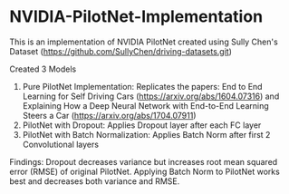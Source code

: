 # NVIDIA-PilotNet-Implementation

This is an implementation of NVIDIA PilotNet created using Sully Chen's Dataset (https://github.com/SullyChen/driving-datasets.git)

Created 3 Models
1. Pure PilotNet Implementation: Replicates the papers: End to End Learning for Self Driving Cars (https://arxiv.org/abs/1604.07316) and Explaining How a Deep Neural Network with End-to-End Learning Steers a Car (https://arxiv.org/abs/1704.07911) 
2. PilotNet with Dropout: Applies Dropout layer after each FC layer
3. PilotNet with Batch Normalization: Applies Batch Norm after first 2 Convolutional layers

Findings: Dropout decreases variance but increases root mean squared error (RMSE) of original PilotNet. Applying Batch Norm to PilotNet works best and decreases both variance and RMSE. 
